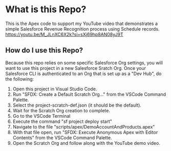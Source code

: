 # What is this Repo?

This is the Apex code to support my YouTube video that demonstrates a simple Salesforce Revenue Recognition process using Schedule records.
https://youtu.be/M_JLnXC6X2k?si=sXj69hp8AN08yJ9T

## How do I use this Repo?

Because this repo relies on some specific Salesforce Org settings, you will want to use this project in a new Salesforce Sratch Org. Once your Salesforce CLI is authenticated to an Org that is set up as a "Dev Hub", do the following:

1. Open this project in Visual Studio Code.
2. Run "SFDX: Create a Default Scratch Org..." from the VSCode Command Palette.
3. Select the project-scratch-def.json (it should be the default).
4. Wait for the Scratch Org creation to complete.
5. Go to the VSCode Terminal
6. Execute the command "sf project deploy start"
7. Navigate to the file "scripts/apex/DemoAccountAndProducts.apex"
8. With that file open, run "SFDX: Execute Anonymous Apex with Editor Contents" from the VSCode Command Palette.
9. Open the Scratch Org and follow along with the YouTube demo video.

